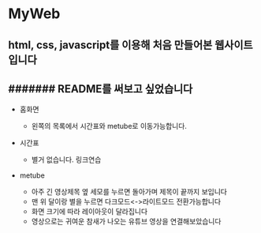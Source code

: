 # MyWeb 
## html, css, javascript를 이용해 처음 만들어본 웹사이트입니다
####### README를 써보고 싶었습니다
-------------
* 홈화면
  * 왼쪽의 목록에서 시간표와 metube로 이동가능합니다.
  
* 시간표
  * 별거 없습니다. 링크연습
  
* metube
  * 아주 긴 영상제목 옆 세모를 누르면 돌아가며 제목이 끝까지 보입니다
  * 맨 위 달이랑 별을 누르면 다크모드<->라이트모드 전환가능합니다
  * 화면 크기에 따라 레이아웃이 달라집니다
  * 영상으로는 귀여운 참새가 나오는 유튜브 영상을 연결해보았습니다

